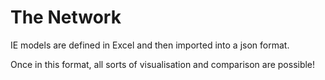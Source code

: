 # The Network
IE models are defined in Excel and then imported into a json format.

Once in this format, all sorts of visualisation and comparison are possible!

